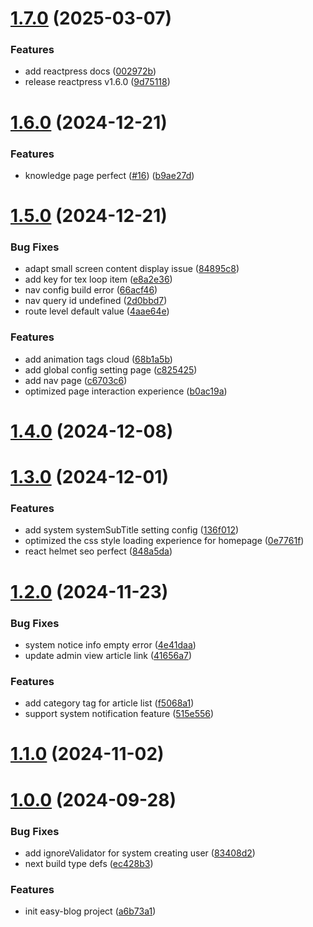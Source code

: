 # [1.7.0](https://github.com/fecommunity/reactpress/compare/v1.6.0...v1.7.0) (2025-03-07)


### Features

* add reactpress docs ([002972b](https://github.com/fecommunity/reactpress/commit/002972b6194d13917d60de8dae019445739760cc))
* release reactpress v1.6.0 ([9d75118](https://github.com/fecommunity/reactpress/commit/9d75118b7e19d85ab95b3e6f227f1b95cd95acb8))



# [1.6.0](https://github.com/fecommunity/reactpress/compare/v1.5.0...v1.6.0) (2024-12-21)


### Features

* knowledge page perfect ([#16](https://github.com/fecommunity/reactpress/issues/16)) ([b9ae27d](https://github.com/fecommunity/reactpress/commit/b9ae27d087b3b451668b3c0acb40359b20a089e2))



# [1.5.0](https://github.com/fecommunity/reactpress/compare/v1.4.0...v1.5.0) (2024-12-21)


### Bug Fixes

* adapt small screen content display issue ([84895c8](https://github.com/fecommunity/reactpress/commit/84895c8341d34285068806d5908b2af358719f80))
* add key for tex loop item ([e8a2e36](https://github.com/fecommunity/reactpress/commit/e8a2e36f13d5031d845c3c3055374e5ff0446bc2))
* nav config build error ([66acf46](https://github.com/fecommunity/reactpress/commit/66acf46485f902aa0647b4886beb0701372b95c2))
* nav query id undefined ([2d0bbd7](https://github.com/fecommunity/reactpress/commit/2d0bbd78f4d73579039b3a9bf7c846fe2d976073))
* route level default value ([4aae64e](https://github.com/fecommunity/reactpress/commit/4aae64e86346052cb51e63e7c149853a6d8d8ae6))


### Features

* add animation tags cloud ([68b1a5b](https://github.com/fecommunity/reactpress/commit/68b1a5b2fe73fafd7a9b282ed77f836aa7a76bf6))
* add global config setting page ([c825425](https://github.com/fecommunity/reactpress/commit/c82542540b20f423b3b3f3ba04ea5e48e2523f5c))
* add nav page ([c6703c6](https://github.com/fecommunity/reactpress/commit/c6703c6e3dea33a8cc226f1c02d9b5cac0ef827e))
* optimized page interaction experience ([b0ac19a](https://github.com/fecommunity/reactpress/commit/b0ac19ab31b6bcf0d8916aeb373e6fa7288303aa))



# [1.4.0](https://github.com/fecommunity/reactpress/compare/v1.3.0...v1.4.0) (2024-12-08)



# [1.3.0](https://github.com/fecommunity/reactpress/compare/v1.2.0...v1.3.0) (2024-12-01)


### Features

* add system systemSubTitle setting config ([136f012](https://github.com/fecommunity/reactpress/commit/136f01288cb9714092a2aa0dc01421817bb26b7d))
* optimized the css style loading experience for homepage ([0e7761f](https://github.com/fecommunity/reactpress/commit/0e7761fd28c1cac099ac15ddaa644a904aca8da4))
* react helmet seo perfect ([848a5da](https://github.com/fecommunity/reactpress/commit/848a5da2a60cbd4c0684d6607ad9df6eeaa2dd7b))



# [1.2.0](https://github.com/fecommunity/reactpress/compare/v1.1.0...v1.2.0) (2024-11-23)


### Bug Fixes

* system notice info empty error ([4e41daa](https://github.com/fecommunity/reactpress/commit/4e41daa14dc96499e6d65ebc2648f87147fc248d))
* update admin view article link ([41656a7](https://github.com/fecommunity/reactpress/commit/41656a740d301cda7ec54bb6ceaaa8e8cea7c222))


### Features

* add category tag for article list ([f5068a1](https://github.com/fecommunity/reactpress/commit/f5068a17b4728a47330fbbbca0f236d12e299e40))
* support system notification feature ([515e556](https://github.com/fecommunity/reactpress/commit/515e556d7b63192cbad4bda68d5ecf639cbaa96b))



# [1.1.0](https://github.com/fecommunity/reactpress/compare/v1.0.0...v1.1.0) (2024-11-02)



# [1.0.0](https://github.com/fecommunity/reactpress/compare/a6b73a189090e0199cc6f803bfb498cdeb7868a5...v1.0.0) (2024-09-28)


### Bug Fixes

* add ignoreValidator for system creating user ([83408d2](https://github.com/fecommunity/reactpress/commit/83408d20383a6a57546dacfcd7751210c6c66d4c))
* next build type defs ([ec428b3](https://github.com/fecommunity/reactpress/commit/ec428b3cfe6950a368e3aeb7bf9945cf81a1f481))


### Features

* init easy-blog project ([a6b73a1](https://github.com/fecommunity/reactpress/commit/a6b73a189090e0199cc6f803bfb498cdeb7868a5))




